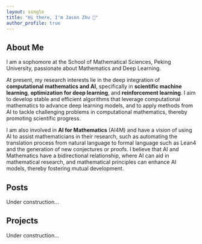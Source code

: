 ```yaml
---
layout: single
title: "Hi there, I'm Jason Zhu 👋"
author_profile: true
---
```


## About Me

I am a sophomore at the School of Mathematical Sciences, Peking University, passionate about Mathematics and Deep Learning.

At present, my research interests lie in the deep integration of **computational mathematics and AI**, specifically
in **scientific machine learning**, **optimization for deep learning**, and **reinforcement learning**. I aim to develop
stable and efficient algorithms that leverage computational mathematics to advance deep learning models,
and to apply methods from AI to tackle challenging problems in computational mathematics, thereby promoting scientific
progress.

I am also involved in **AI for Mathematics** (AI4M) and have a vision of using AI to assist mathematicians in their research, such as automating the translation process from natural language to formal language such as Lean4 and the generation of new conjectures or proofs. I believe that AI and Mathematics have a bidirectional relationship, where AI can aid in mathematical research, and mathematical principles can enhance AI models, thereby fostering mutual development.

## Posts

Under construction...

## Projects

Under construction...
